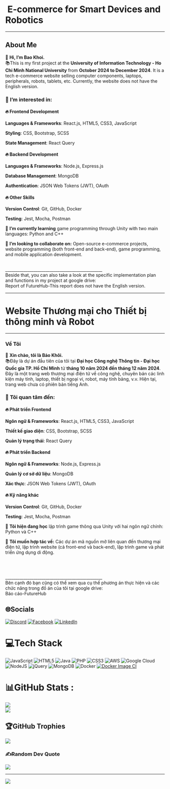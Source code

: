 <h1>
<strong>&nbsp;E-commerce for Smart Devices and Robotics</strong>
</h1>
<hr>
<h2>
<strong>About Me</strong>
</h2>
<p>👋 <strong>Hi, I’m Bao Khoi.</strong>&nbsp;<br>📚This is my first project at the <strong>University of Information Technology - Ho Chi Minh National University</strong> from <strong>October 2024 to December 2024</strong>. It is a tech e-commerce website selling computer components, laptops, peripherals, robots, tablets, etc. Currently, the website does not have the English version.</p>
<h3>👀 <strong>I’m interested in:</strong>
</h3>
<h4>🔥 <strong>Frontend Development</strong>
</h4>
<p>
<strong>Languages &amp; Frameworks</strong>: React.js, HTML5, CSS3, JavaScript</p>
<p>
<strong>Styling</strong>: CSS, Bootstrap, SCSS</p>
<p>
<strong>State Management</strong>: React Query</p>
<h4>🔥 <strong>Backend Development</strong>
</h4>
<p>
<strong>Languages &amp; Frameworks</strong>: Node.js, Express.js</p>
<p>
<strong>Database Management</strong>: MongoDB</p>
<p>
<strong>Authentication</strong>: JSON Web Tokens (JWT), OAuth</p>
<h4>🔥 <strong>Other Skills</strong>
</h4>
<p>
<strong>Version Control</strong>: Git, GitHub, Docker</p>
<p>
<strong>Testing</strong>: Jest, Mocha, Postman</p>
<p>🌱 <strong>I’m currently learning</strong> game programming through Unity with two main languages: Python and C++</p>
<p>💞️ <strong>I’m looking to collaborate on:</strong> Open-source e-commerce projects, website programming (both front-end and back-end), game programming, and mobile application development.</p>
<br>________________________________________________<br>Beside that, you can also take a look at the specific implementation plan and functions in my project at google drive:&nbsp;<br href="[my-file.pdf](https://drive.google.com/file/d/1e8b8III0s6ljf8TKAadm4chAEpkR6HNw/view?usp=sharing)">Report of FutureHub-This report does not have the English version.</p>
<hr>
<h1>
<strong>Website Thương mại cho Thiết bị thông minh và Robot</strong>
</h1>
<hr>
<h3>
<strong>Về Tôi</strong>
</h3>
<p>👋 <strong>Xin chào, tôi là Bảo Khôi.</strong>&nbsp;<br>📚Đây là dự án đầu tiên của tôi tại <strong>Đại học Công nghệ Thông tin - Đại học Quốc gia TP. Hồ Chí Minh</strong> từ <strong>tháng 10 năm 2024 đến tháng 12 năm 2024</strong>. Đây là một trang web thương mại điện tử về công nghệ, chuyên bán các linh kiện máy tính, laptop, thiết bị ngoại vi, robot, máy tính bảng, v.v. Hiện tại, trang web chưa có phiên bản tiếng Anh.</p>
<h3>👀 <strong>Tôi quan tâm đến:</strong>
</h3>
<h4>🔥 <strong>Phát triển Frontend</strong>
</h4>
<p>
<strong>Ngôn ngữ &amp; Frameworks</strong>: React.js, HTML5, CSS3, JavaScript</p>
<p>
<strong>Thiết kế giao diện</strong>: CSS, Bootstrap, SCSS</p>
<p>
<strong>Quản lý trạng thái</strong>: React Query</p>
<h4>🔥 <strong>Phát triển Backend</strong>
</h4>
<p>
<strong>Ngôn ngữ &amp; Frameworks</strong>: Node.js, Express.js</p>
<p>
<strong>Quản lý cơ sở dữ liệu</strong>: MongoDB</p>
<p>
<strong>Xác thực</strong>: JSON Web Tokens (JWT), OAuth</p>
<h4>🔥 <strong>Kỹ năng khác</strong>
</h4>
<p>
<strong>Version Control</strong>: Git, GitHub, Docker</p>
<p>
<strong>Testing</strong>: Jest, Mocha, Postman</p>
<p>🌱 <strong>Tôi hiện đang học</strong> lập trình game thông qua Unity với hai ngôn ngữ chính: Python và C++</p>
<p>💞️ <strong>Tôi muốn hợp tác về:</strong> Các dự án mã nguồn mở liên quan đến thương mại điện tử, lập trình website (cả front-end và back-end), lập trình game và phát triển ứng dụng di động.</p>
<p>&nbsp;</p>
<br>________________________________________________<br>Bên cạnh đó bạn cũng có thể xem qua cụ thể phương án thực hiện và các chức năng trong đồ án của tôi tại google drive:&nbsp;<br href="[my-file.pdf](https://drive.google.com/file/d/1e8b8III0s6ljf8TKAadm4chAEpkR6HNw/view?usp=sharing)">Báo cáo-FutureHub</p>
 
## 🌐Socials
[![Discord](https://img.shields.io/badge/Discord-%237289DA.svg?logo=discord&logoColor=white)](https://discord.com/users/680666752966983685) 
[![Facebook](https://img.shields.io/badge/Facebook-%231877F2.svg?logo=Facebook&logoColor=white)](https://www.facebook.com/khoi.bao.739) 
[![LinkedIn](https://img.shields.io/badge/LinkedIn-%230077B5.svg?logo=linkedin&logoColor=white)](https://www.linkedin.com/in/khoi-bao536) 

# 💻Tech Stack
![JavaScript](https://img.shields.io/badge/javascript-%23323330.svg?style=for-the-badge&logo=javascript&logoColor=%23F7DF1E) ![HTML5](https://img.shields.io/badge/html5-%23E34F26.svg?style=for-the-badge&logo=html5&logoColor=white) ![Java](https://img.shields.io/badge/java-%23ED8B00.svg?style=for-the-badge&logo=java&logoColor=white) ![PHP](https://img.shields.io/badge/php-%23777BB4.svg?style=for-the-badge&logo=php&logoColor=white) ![CSS3](https://img.shields.io/badge/css3-%231572B6.svg?style=for-the-badge&logo=css3&logoColor=white) ![AWS](https://img.shields.io/badge/AWS-%23FF9900.svg?style=for-the-badge&logo=amazon-aws&logoColor=white) ![Google Cloud](https://img.shields.io/badge/Google%20Cloud-%234285F4.svg?style=for-the-badge&logo=google-cloud&logoColor=white) ![NodeJS](https://img.shields.io/badge/node.js-6DA55F?style=for-the-badge&logo=node.js&logoColor=white) ![jQuery](https://img.shields.io/badge/jquery-%230769AD.svg?style=for-the-badge&logo=jquery&logoColor=white) ![MongoDB](https://img.shields.io/badge/MongoDB-%234ea94b.svg?style=for-the-badge&logo=mongodb&logoColor=white) ![Docker](https://img.shields.io/badge/docker-%230db7ed.svg?style=for-the-badge&logo=docker&logoColor=white) [![Docker Image CI](https://github.com/KhoiBao1/FutureHub/actions/workflows/docker-image.yml/badge.svg)](https://github.com/KhoiBao1/FutureHub/actions/workflows/docker-image.yml)
# 📊GitHub Stats :
![](https://github-readme-streak-stats.herokuapp.com/?user=KhoiBao1&theme=radical&hide_border=true)<br/>
![](https://github-readme-stats.vercel.app/api/top-langs/?username=KhoiBao1&theme=radical&hide_border=true&include_all_commits=true&count_private=true&layout=compact)

## 🏆GitHub Trophies
![](https://github-trophies.vercel.app/?username=KhoiBao1&theme=discord&no-frame=false&no-bg=false&margin-w=4)

### ✍️Random Dev Quote
![](https://quotes-github-readme.vercel.app/api?type=horizontal&theme=radical)

---
[![](https://visitcount.itsvg.in/api?id=KhoiBao1&icon=0&color=0)](https://visitcount.itsvg.in)
